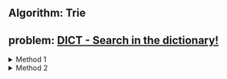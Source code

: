 ## Algorithm: Trie
## problem: [DICT - Search in the dictionary!](https://www.spoj.com/problems/DICT/)

<details>
    <summary>Method 1</summary>
    <pre>
        #include <bits/stdc++.h>
        using namespace std;
        #define ll long long
        #define vi vector<int>
        #define pii pair<int, int>
        #define pll pair<ll, ll>
        #define vvi vector<vi>
        #define vll vector<ll>
        #define vvll vector<vector<ll>>
        #define vpii vector<pair<int,int>>
        #define vpll vector<pair<ll,ll>>
        #define vb vector<bool>
        #define vs vector<string>
        ///............x...........///
        #define all(a) a.begin(), a.end()
        #define allr(a) a.rbegin(), a.rend()
        #define mp(a, b) make_pair(a, b)
        #define pb push_back
        #define ff first
        #define ss second
        #define bg begin()
        #define UNIQUE(X) (X).erase(unique(all(X)), (X).end())
        #define ft cout << "for test"<<endl;
        #define read(v, a, n) for (int i = a; i<n; i++)cin>>v[i];
        #define print(v) for (auto it : v)cout << it<<' ';cout << endl;
        #define PI acos(-1.0)
        #define yes cout <<"Yes"<< endl
        #define no cout<<"No"<<endl
        #define FIO ios_base::sync_with_stdio(0);cin.tie(0);cout.tie(0);
        #define t_c int test, cs = 1;cin>>test;while (test--)
        #define casep cout<<"Case #"<< cs++<<":"<<endl;
        ///................function.....................///

        #define D(a) (double)(a)
            #define sqr(a) (a * a)
            #define siz(s) (int)(s.size())
            #define max3(a, b, c) max(a, max(b, c))
            #define min3(a, b, c) min(a, min(b, c))
            #define Min(a) *min_element(all(a))
            ///#define mod 1000000007
            ///.........Graph.........///
            int X[] = {1, -1, 0, 0};
            int Y[] = {0, 0, 1, -1};
            ///........constant........///
            const ll N = 1e6;
            struct Trie
            {
                Trie* Next[26];
                vi pos;
                Trie(){
                    pos.clear();
                    for(int i=0; i<26; i++)Next[i]=NULL;
                }
            };
            void Insert(Trie* root, string s, int pos){
                for(int i=0; i<siz(s); i++){
                    int c = s[i]-'a';
                    if(root->Next[c]==NULL){
                        root->Next[c]=new Trie;
                    }
                    root = root->Next[c];
                    root->pos.pb(pos);
                }
            }
            vi query(string s,Trie* root){
                bool ok=1;
                for(int i=0; i<siz(s); i++){
                    int c = s[i]-'a';
                    if(root->Next[c]==NULL){
                        ok=0;break;
                    }
                    root = root->Next[c];
                }
                vi ret,tmp={};
                if(!ok)return tmp;
                for(int i=0; i<26; i++){
                    if(root->Next[i]==NULL)continue;
                    tmp = root->Next[i]->pos;
                    for(auto it:tmp)ret.pb(it);
                }
                return ret;
            }
            int main(){
                FIO;
                int n,i,j;
                cin>>n;
                vs p(n);
                Trie* root=new Trie;
                map<string,bool>st;
                for(i=0; i<n; i++){
                    cin>>p[i];
                }
                sort(all(p));
                for(i=0; i<n; i++){
                    if(!st[p[i]]){
                        st[p[i]]=1;
                        Insert(root,p[i],i);
                    }
                }
                cin>>n;
                string s;
                int cs=1;
                while (n--){
                    cin>>s;
                    vi res = query(s,root);
                    casep;
                    if(res.size()==0){
                        cout<<"No match."<<endl;
                        continue;
                    }
                    for(auto it:res)cout<<p[it]<<endl;
                }
                
            } 
    </pre>
</details>
<details>
    <summary>Method 2</summary>
    <pre>
    #include <bits/stdc++.h>
    using namespace std;
    #define ll long long
    #define vi vector<int>
    #define pii pair<int, int>
    #define pll pair<ll, ll>
    #define vvi vector<vi>
    #define vll vector<ll>
    #define vvll vector<vector<ll>>
    #define vpii vector<pair<int,int>>
    #define vpll vector<pair<ll,ll>>
    #define vb vector<bool>
    #define vs vector<string>
    ///............x...........///
    #define all(a) a.begin(), a.end()
    #define allr(a) a.rbegin(), a.rend()
    #define mp(a, b) make_pair(a, b)
    #define pb push_back
    #define ff first
    #define ss second
    #define bg begin()
    #define UNIQUE(X) (X).erase(unique(all(X)), (X).end())
    #define ft cout << "for test"<<endl;
    #define read(v, a, n) for (int i = a; i<n; i++)cin>>v[i];
    #define print(v) for (auto it : v)cout << it<<' ';cout << endl;
    #define PI acos(-1.0)
    #define yes cout <<"Yes"<< endl
    #define no cout<<"No"<<endl
    #define FIO ios_base::sync_with_stdio(0);cin.tie(0);cout.tie(0);
    #define t_c int test, cs = 1;cin>>test;while (test--)
    #define casep cout<<"Case #"<< cs++<<":"<<endl;
    ///................function.....................///

    #define D(a) (double)(a)
        #define sqr(a) (a * a)
        #define siz(s) (int)(s.size())
        #define max3(a, b, c) max(a, max(b, c))
        #define min3(a, b, c) min(a, min(b, c))
        #define Min(a) *min_element(all(a))
        ///#define mod 1000000007
        ///.........Graph.........///
        int X[] = {1, -1, 0, 0};
        int Y[] = {0, 0, 1, -1};
        ///........constant........///
        const ll N = 1e6;

        int main(){
            FIO;
            int n,i,j;
            cin>>n;
            string p;
            vs s(n);
            map<string,vi>save;
            for(i=0; i<n; i++){
                cin>>s[i];
            }
            sort(all(s));
            UNIQUE(s);
            for(i=0; i<s.size(); i++){
                p="";
                for(j=0; j<s[i].size(); j++){
                    p+=s[i][j];
                    save[p].pb(i);
                }
            }
            cin>>n;
            int cs=1;
            while(n--){
                cin>>p;
                casep;
                bool ok=1;
                for(auto it:save[p]){
                    if(s[it]==p)continue;
                    cout<<s[it]<<endl;
                    ok=0;
                }
                if(ok)cout<<"No match."<<endl;
            }
        }
    </pre>
</details>